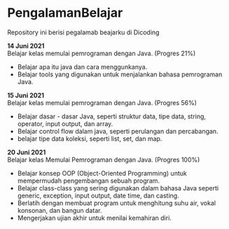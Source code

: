# PengalamanBelajar
Repository ini berisi pegalamab beajarku di Dicoding

**14 Juni 2021**      
Belajar kelas memulai pemrograman dengan Java. (Progres 21%)
  * Belajar apa itu java dan cara menggunkanya.
  * Belajar tools yang digunakan untuk menjalankan bahasa pemrograman Java.

**15 Juni 2021**   
Belajar kelas memulai pemrograman dengan Java. (Progres 56%)
  * Belajar dasar - dasar Java, seperti struktur data, tipe data, string, operator, input output, dan array.
  * Belajar control flow dalam java, seperti perulangan dan percabangan.
  * belajar tipe data koleksi, seperti list, set, dan map.

**20 Juni 2021**  
Belajar kelas Memulai Pemrograman dengan Java. (Progres 100%)
  * Belajar konsep OOP (Object-Oriented Programming) untuk mempermudah pengembangan sebuah program.
  * Belajar class-class yang sering digunakan dalam bahasa Java seperti generic, exception, input output, date time, dan casting. 
  * Berlatih dengan membuat program untuk menghitung suhu air, vokal konsonan, dan bangun datar. 
  * Mengerjakan ujian akhir untuk menilai kemahiran diri.

